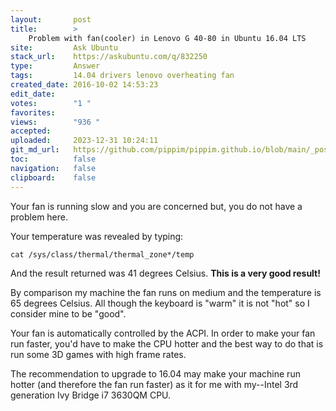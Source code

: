 ```yaml
---
layout:       post
title:        >
    Problem with fan(cooler) in Lenovo G 40-80 in Ubuntu 16.04 LTS
site:         Ask Ubuntu
stack_url:    https://askubuntu.com/q/832250
type:         Answer
tags:         14.04 drivers lenovo overheating fan
created_date: 2016-10-02 14:53:23
edit_date:    
votes:        "1 "
favorites:    
views:        "936 "
accepted:     
uploaded:     2023-12-31 10:24:11
git_md_url:   https://github.com/pippim/pippim.github.io/blob/main/_posts/2016/2016-10-02-Problem-with-fan_cooler_-in-Lenovo-G-40-80-in-Ubuntu-16.04-LTS.md
toc:          false
navigation:   false
clipboard:    false
---
```


Your fan is running slow and you are concerned but, you do not have a problem here.

Your temperature was revealed by typing:

``` 
cat /sys/class/thermal/thermal_zone*/temp
```

And the result returned was 41 degrees Celsius. **This is a very good result!**

By comparison my machine the fan runs on medium and the temperature is 65 degrees Celsius. All though the keyboard is "warm" it is not "hot" so I consider mine to be "good".

Your fan is automatically controlled by the ACPI. In order to make your fan run faster, you'd have to make the CPU hotter and the best way to do that is run some 3D games with high frame rates.

The recommendation to upgrade to 16.04 may make your machine run hotter (and therefore the fan run faster) as it for me with my--Intel 3rd generation Ivy Bridge i7 3630QM CPU.
